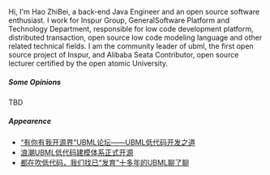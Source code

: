 Hi, I'm Hao ZhiBei, a back-end Java Engineer and an open source software enthusiast. I work for Inspur Group, GeneralSoftware Platform and Technology Department, responsible for low code development platform, distributed transaction, open source low code modeling language and other related technical fields. I am the community leader of ubml, the first open source project of Inspur, and Alibaba Seata Contributor, open source lecturer certified by the open atomic University.

##### Some Opinions

TBD

##### Appearence

- [“有你有我开源界”UBML论坛——UBML低代码开发之道](https://mp.weixin.qq.com/s/4e06xcGLmIq47puOuQiQVQ)
- [浪潮UBML低代码建模体系正式开源](https://mp.weixin.qq.com/s/-U4hG_fXa2E9VIwOjIXAFQ)
- [都在吹低代码，我们找已“发育”十多年的UBML聊了聊](https://www.sohu.com/a/456541185_827544)